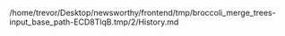 /home/trevor/Desktop/newsworthy/frontend/tmp/broccoli_merge_trees-input_base_path-ECD8TlqB.tmp/2/History.md